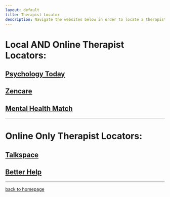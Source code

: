 ```yaml
---
layout: default
title: Therapist Locator
description: Navigate the websites below in order to locate a therapist for mental health and substance abuse services.
---
```



# Local AND Online Therapist Locators:


## [Psychology Today](https://www.psychologytoday.com/us)


## [Zencare](https://zencare.co/)


## [Mental Health Match](https://mentalhealthmatch.com/)

* * *

# Online Only Therapist Locators:


## [Talkspace](https://www.talkspace.com/)


## [Better Help](https://www.betterhelp.com/)


* * *

[back to homepage](./)


